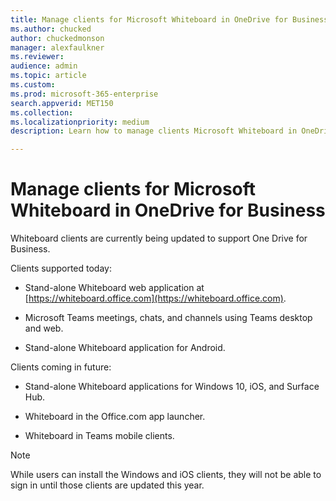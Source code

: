 ```yaml
---
title: Manage clients for Microsoft Whiteboard in OneDrive for Business
ms.author: chucked
author: chuckedmonson
manager: alexfaulkner
ms.reviewer: 
audience: admin
ms.topic: article
ms.custom: 
ms.prod: microsoft-365-enterprise
search.appverid: MET150
ms.collection: 
ms.localizationpriority: medium
description: Learn how to manage clients Microsoft Whiteboard in OneDrive for Business.

---
```


# Manage clients for Microsoft Whiteboard in OneDrive for Business

Whiteboard clients are currently being updated to support One Drive for Business.

Clients supported today:

- Stand-alone Whiteboard web application at [https://whiteboard.office.com](https://whiteboard.office.com).

- Microsoft Teams meetings, chats, and channels using Teams desktop and web.

- Stand-alone Whiteboard application for Android.

Clients coming in future:

- Stand-alone Whiteboard applications for Windows 10, iOS, and Surface Hub.

- Whiteboard in the Office.com app launcher.

- Whiteboard in Teams mobile clients.

>[!NOTE]
> While users can install the Windows and iOS clients, they will not be able to sign in until those clients are updated this year.

